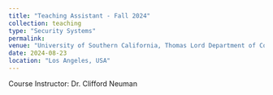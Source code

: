 ```yaml
---
title: "Teaching Assistant - Fall 2024"
collection: teaching
type: "Security Systems"
permalink:
venue: "University of Southern California, Thomas Lord Department of Computer Science"
date: 2024-08-23
location: "Los Angeles, USA"
---
```


Course Instructor: Dr. Clifford Neuman
